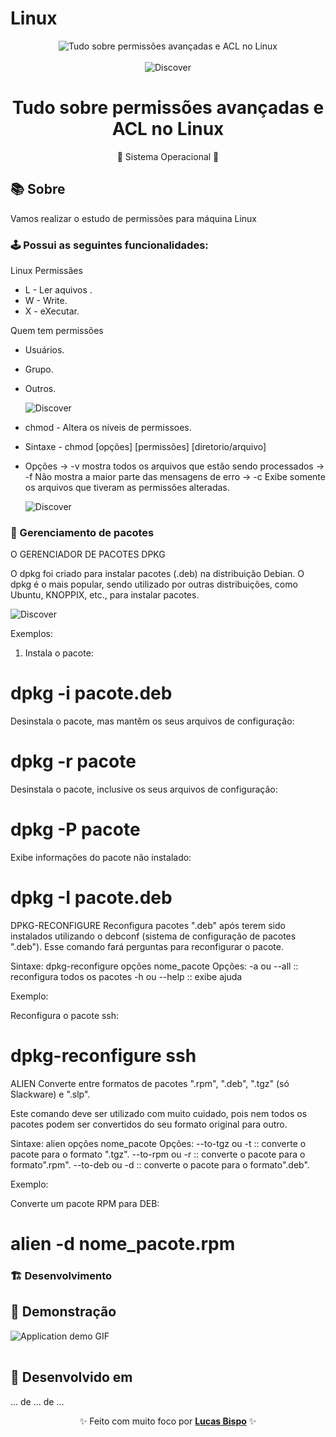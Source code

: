 # Linux

<div align="center">
    <img alt="Tudo sobre permissões avançadas e ACL no Linux" src="">
  </div>
  
  <br>
  
  <div align="center">
    <img alt="Discover" src="">
    <div>
      <h1>Tudo sobre permissões avançadas e ACL no Linux</h1>
      <span>🚀 Sistema Operacional 🚀</span>
    </div>
  </div>
  
  ## 📚 Sobre
  
  Vamos realizar o estudo de permissões para máquina Linux 
  
  ### 🕹️ Possui as seguintes funcionalidades:
  
  Linux Permissães 
  
  - L - Ler aquivos .
  - W - Write.
  - X - eXecutar.

  Quem tem permissões

  - Usuários.
  - Grupo.
  - Outros.

    
    <img alt="Discover" src="https://user-images.githubusercontent.com/60610011/177796932-7c609928-4b63-4659-a877-ebb1282bc1cd.png">

  - chmod - Altera os níveis de permissoes.
  - Sintaxe - chmod [opções] [permissões] [diretorio/arquivo]
  - Opções -> -v mostra todos os arquivos que estão sendo processados
           -> -f Não mostra a maior parte das mensagens de erro
           -> -c Exibe somente os arquivos que tiveram as permissões alteradas. 


    <img alt="Discover" src="https://user-images.githubusercontent.com/60610011/178329803-4eded389-e914-4b2a-af08-f99f66941bca.jpeg">
  
  ### 📝 Gerenciamento de pacotes
  
  O GERENCIADOR DE PACOTES DPKG

  O dpkg foi criado para instalar pacotes (.deb) na distribuição Debian. O dpkg é o mais popular, sendo utilizado por outras distribuições, como Ubuntu, KNOPPIX, etc., para instalar pacotes.



  
  <img alt="Discover" src="https://user-images.githubusercontent.com/60610011/178741056-e03809b1-a037-4ca9-bc67-a29e60a30352.png">
  


  Exemplos:

  1. Instala o pacote:

  # dpkg -i pacote.deb

  Desinstala o pacote, mas mantêm os seus arquivos de configuração:

  # dpkg -r pacote

  Desinstala o pacote, inclusive os seus arquivos de configuração:

  # dpkg -P pacote

  Exibe informações do pacote não instalado:

  # dpkg -I pacote.deb

  DPKG-RECONFIGURE
  Reconfigura pacotes ".deb" após terem sido instalados utilizando o debconf (sistema de configuração de pacotes ".deb"). Esse comando fará perguntas para reconfigurar o pacote.

  Sintaxe: dpkg-reconfigure opções nome_pacote
  Opções:
  -a ou --all :: reconfigura todos os pacotes
  -h ou --help :: exibe ajuda

  Exemplo:

  Reconfigura o pacote ssh:

  # dpkg-reconfigure ssh

  ALIEN
  Converte entre formatos de pacotes ".rpm", ".deb", ".tgz" (só Slackware) e ".slp".

  Este comando deve ser utilizado com muito cuidado, pois nem todos os pacotes podem ser convertidos do seu formato original para outro.

  Sintaxe: alien opções nome_pacote
  Opções:
  --to-tgz ou -t :: converte o pacote para o formato ".tgz".
  --to-rpm ou -r :: converte o pacote para o formato".rpm".
  --to-deb ou -d :: converte o pacote para o formato".deb".

  Exemplo:

  Converte um pacote RPM para DEB:

  # alien -d nome_pacote.rpm

  ### 🏗️ Desenvolvimento
  
  
  
  ## 🔎 Demonstração
  
  <img alt="Application demo GIF" src=".github/Coffe.gif">

  <table align="center">
    <tbody>  
    </tbody>
  </table>
  
  
  
  
  ## 🚀 Desenvolvido em
  
  ... de ... de ...
  
  <p align="center">✨ Feito com muito foco por <a href="https://github.com/Lucas-Bispo"><strong>Lucas Bispo</strong></a> ✨</p>

